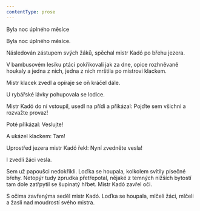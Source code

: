 ```yaml
---
contentType: prose
---
```


Byla noc úplného měsíce

Byla noc úplného měsíce.

Následován zástupem svých žáků, spěchal mistr Kadó po břehu jezera.

V bambusovém lesíku ptáci pokřikovali jak za dne, opice rozhněvaně houkaly a jedna z nich, jedna z nich mrštila po mistrovi klackem.

Mistr klacek zvedl a opíraje se oň kráčel dále.

U rybářské lávky pohupovala se lodice.

Mistr Kadó do ní vstoupil, usedl na přídi a přikázal: Pojď­te sem všichni a rozvažte provaz!

Poté přikázal: Veslujte!

A ukázel klackem: Tam!

Uprostřed jezera mistr Kadó řekl: Nyní zvedněte vesla!

I zvedli žáci vesla.

Sem už papoušci nedokřikli. Loďka se houpala, kolkolem svítily písečné břehy. Netopýr tudy zprudka přetřepotal, nějaké z temných nižších bytostí tam dole zatřpytil se šupinatý hřbet. Mistr Kadó zavřel oči.

S očima zavřenýma seděl mistr Kadó. Loďka se houpa­la, mlčeli žáci, mlčeli a žasli nad moudrostí svého mis­tra.
